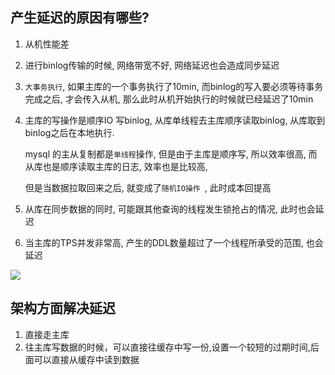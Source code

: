 ## 产生延迟的原因有哪些?

1. 从机性能差

2. 进行binlog传输的时候, 网络带宽不好, 网络延迟也会造成同步延迟

3. `大事务执行`, 如果主库的一个事务执行了10min, 而binlog的写入要必须等待事务完成之后, 才会传入从机, 那么此时从机开始执行的时候就已经延迟了10min

4. 主库的写操作是顺序IO 写binlog, 从库单线程去主库顺序读取binlog, 从库取到binlog之后在本地执行.

   mysql 的主从复制都是`单线程`操作, 但是由于主库是顺序写, 所以效率很高, 而从库也是顺序读取主库的日志, 效率也是比较高,

   但是当数据拉取回来之后, 就变成了`随机IO操作 `, 此时成本回提高

5. 从库在同步数据的同时, 可能跟其他查询的线程发生锁抢占的情况, 此时也会延迟

6. 当主库的TPS并发非常高, 产生的DDL数量超过了一个线程所承受的范围, 也会延迟

![](https://youpaiyun.zongqilive.cn/image/20200916155742.png)





## 架构方面解决延迟

1. 直接走主库
2. 往主库写数据的时候，可以直接往缓存中写一份,设置一个较短的过期时间,后面可以直接从缓存中读到数据









